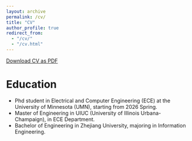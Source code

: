 ```yaml
---
layout: archive
permalink: /cv/
title: "CV"
author_profile: true
redirect_from: 
  - "/cv/"
  - "/cv.html"
---
```


[Download CV as PDF](../files/Jiajun_cv.pdf)

Education
======

* Phd student in Electrical and Computer Engineering (ECE) at the University of Minnesota (UMN), starting from 2026 Spring.
* Master of Engineering in UIUC (University of Illinois Urbana-Champaign), in ECE Department.
* Bachelor of Engineering in Zhejiang University, majoring in Information Engineering.


